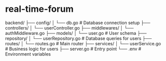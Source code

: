 # real-time-forum
 backend/
├── config/
│   └── db.go          # Database connection setup
├── controllers/
│   └── userController.go
├── middlewares/
│   └── authMiddleware.go
├── models/
│   └── user.go        # User schema
├── repository/
│   └── userRepository.go # Database queries for users
├── routes/
│   └── routes.go      # Main router
├── services/
│   └── userService.go # Business logic for users
├── server.go          # Entry point
└── .env               # Environment variables
